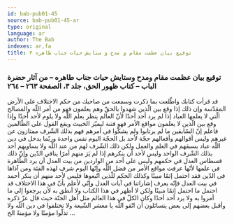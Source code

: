 ```yaml
---
id: bab-pub01-45
source: bab-pub01-45-ar
type: original
language: ar
author: The Bab
indexes: ar,fa
title: توقيع بيان عظمت مقام و مدح و ستايش حيات جناب طاهره ۳
---
```

### توقيع بيان عظمت مقام ومدح وستايش حيات جناب طاهره – من آثار حضرة الباب – كتاب ظهور الحق، جلد ۳، الصفحة ۲٦۳ – ۲٦٤

قد قرأت كتابك واطّلعت بما ذكرت وسمعت من صاحبك من حكم الاختلاف على الأرض المقدّسة وإن ذلك إذا وقع بين الّذين شهدوا بالحقّ وهم يعلمون فهو من أمر اللّه والمصالح الّتي لا يعلمها العباد إذا لم يرد أحد أحدًا لأنّ العالم ينظر بعلم اللّه ولا يلوم لأحد أحدًا وإذا وقع بين الّذين لا يعلمون مواقع الأمر فهو فتنة ليميّز الخبيث ويقع القول على الظّالمين فاعلم إنّ السّابقين ما لم يرتابوا ولم يشكّوا في أمرهم فهم بذلك الشّرف ممتازون عن غيرهم وليس أقوالهم وأفعالهم حجّة لأحد بل الحجّة اليوم نفس واحدة وربّما يدخل في دين اللّه عباد يسبقهم في العلم والعمل ولكن ذلك الشّرف لهم من عند اللّه ولا يساويهم أحد بذلك الشّرف الواحد وليس لأحد أن ينكرهم إذا لم يَرَ منهم أمرًا ينافي الدّين وإنّ ذلك قسطاس العدل في حكمهم وليس على أحد من الواردين من بيت العدل أن يرد الطّاهرة في علمها لأنّها عرفت مواقع الأمر من فضل اللّه وإنّها اليوم شرف لهذه الفئة ومن آذاها في الدّين فقد احتمل إثمًا مبينًا وكذلك الحكم للّذين اتّبعوها فليس لأحد منهم أن ينكر أحمد في بيت العدل فإنّه يعرف إشاراتنا في آيات العدل وإنّي لأعلم بأنّ في هذا الاختلاف قد احتمل ما احتمل إثمًا مبينًا ولكن لا أظهر في هذا الكتاب ولا أنطق به لأن يرجعوا إلى ما أمروا به ولا يرد أحد أحدًا وكان الكلّ في هذا العالم مثل أهل الجنّة حيث قال عزّ ذكره وأقبل بعضهم إلى بعض يتسائلون أن اتّقو اللّه يا معشر الشّيعة ولا تختلفوا في دين اللّه ولا تذلّوا مؤمنًا ولا مؤمنةً الخ ...